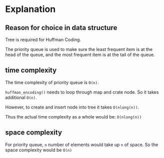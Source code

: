 # Explanation

## Reason for choice in data structure

Tree is required for Huffman Coding.

The priority queue is used to make sure the least frequent item is at the head of the queue, and the most frequent item is at the tail of the queue.

## time complexity

The time complexity of priority queue is `O(n)`.

`huffman_encoding()` needs to loop through map and crate node. So it takes additional `O(n)`.

However, to create and insert node into tree it takes `O(nlong(n))`.

Thus the actual time complexity as a whole would be: `O(nlong(n))`

## space complexity

For priority queue, `n` number of elements would take up `n` of space. So the space complexity would be `O(n)`